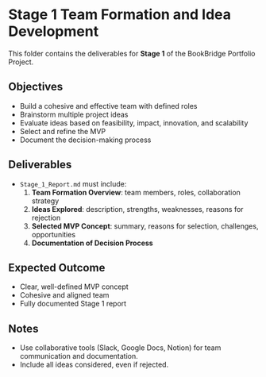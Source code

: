 # Stage 1 Team Formation and Idea Development

This folder contains the deliverables for **Stage 1** of the BookBridge Portfolio Project.

## Objectives

- Build a cohesive and effective team with defined roles
- Brainstorm multiple project ideas
- Evaluate ideas based on feasibility, impact, innovation, and scalability
- Select and refine the MVP
- Document the decision-making process

## Deliverables

- `Stage_1_Report.md` must include:
  1. **Team Formation Overview**: team members, roles, collaboration strategy
  2. **Ideas Explored**: description, strengths, weaknesses, reasons for rejection
  3. **Selected MVP Concept**: summary, reasons for selection, challenges, opportunities
  4. **Documentation of Decision Process**

## Expected Outcome

- Clear, well-defined MVP concept
- Cohesive and aligned team
- Fully documented Stage 1 report

## Notes

- Use collaborative tools (Slack, Google Docs, Notion) for team communication and documentation.
- Include all ideas considered, even if rejected.
